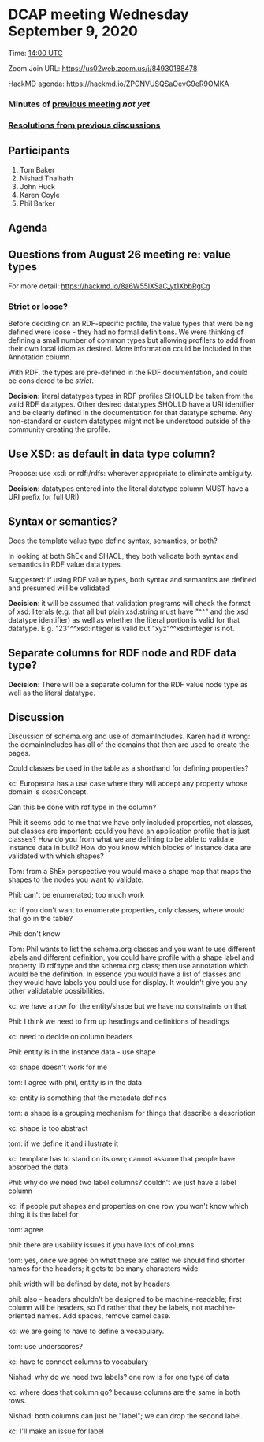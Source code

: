 # DCAP meeting Wednesday September 9, 2020 

Time: [14:00 UTC](https://www.timeanddate.com/worldclock/fixedtime.html?msg=DCAP+September+09&iso=20200909T14&p1=1440&ah=1&am=30) 

Zoom Join URL: https://us02web.zoom.us/j/84930188478

HackMD agenda: https://hackmd.io/ZPCNVUSQSaOevG9eR9OMKA

### Minutes of [previous meeting](https://github.com/dcmi/dcap/blob/master/meetings/2020/2020.08.26.dcap_zoom_call.md) *not yet*

### [Resolutions from previous discussions](https://hackmd.io/tjFOwoqqTIid4jtfmVzkLg)

## Participants

1. Tom Baker
2. Nishad Thalhath
3. John Huck
4. Karen Coyle
5. Phil Barker

## Agenda

## Questions from August 26 meeting re: value types

For more detail: https://hackmd.io/8a6W55lXSaC_yt1XbbRgCg

### Strict or loose?

Before deciding on an RDF-specific profile, the value types that were being defined were loose - they had no formal definitions. We were thinking of defining a small number of common types but allowing profilers to add from their own local idiom as desired. More information could be included in the Annotation column.

With RDF, the types are pre-defined in the RDF documentation, and could be considered to be *strict*. 

**Decision**: literal datatypes types in RDF profiles SHOULD be taken from the valid RDF datatypes. Other desired datatypes SHOULD have a URI identifier and be clearly defined in the documentation for that datatype scheme. Any non-standard or custom datatypes might not be understood outside of the community creating the profile.



## Use XSD: as default in data type column?

Propose: use xsd: or rdf:/rdfs: wherever appropriate to eliminate ambiguity. 

**Decision**: datatypes entered into the literal datatype column MUST have a URI prefix (or full URI)

## Syntax or semantics?

Does the template value type define syntax, semantics, or both?

In looking at both ShEx and SHACL, they both validate both syntax and semantics in RDF value data types.

Suggested: if using RDF value types, both syntax and semantics are defined and presumed will be validated

**Decision**: it will be assumed that validation programs will check the format of xsd: literals (e.g. that all but plain xsd:string must have "^^" and the xsd datatype identifier) as well as whether the literal portion is valid for that datatype. E.g. "23"^^xsd:integer is valid but "xyz"^^xsd:integer is not. 

## Separate columns for RDF node and RDF data type?
 
**Decision**: There will be a separate column for the RDF value node type as well as the literal datatype.

## Discussion

Discussion of schema.org and use of domainIncludes. Karen had it wrong: the domainIncludes has all of the domains that then are used to create the pages.

Could classes be used in the table as a shorthand for defining properties? 

kc: Europeana has a use case where they will accept any property whose domain is skos:Concept.

Can this be done with rdf:type in the column?

Phil: it seems odd to me that we have only included properties, not classes, but classes are important; could you have an application profile that is just classes? How do you from what we are defining to be able to validate instance data in bulk? How do you know which blocks of instance data are validated with which shapes?

Tom: from a ShEx perspective you would make a shape map that maps the shapes to the nodes you want to validate. 

Phil: can't be enumerated; too much work

kc: if you don't want to enumerate properties, only classes, where would that go in the table?

Phil: don't know

Tom: Phil wants to list the schema.org classes and you want to use different labels and different definition, you could have profile with a shape label and property ID rdf:type and the schema.org class; then use annotation which would be the definition. In essence you would have a list of classes and they would have labels you could use for display. It wouldn't give you any other validatable possibilities.

kc: we have a row for the entity/shape but we have no constraints on that

Phil: I think we need to firm up headings and definitions of headings

kc: need to decide on column headers

Phil: entity is in the instance data - use shape

kc: shape doesn't work for me

tom: I agree with phil, entity is in the data

kc: entity is something that the metadata defines

tom: a shape is a grouping mechanism for things that describe a description

kc: shape is too abstract

tom: if we define it and illustrate it

kc: template has to stand on its own; cannot assume that people have absorbed the data

Phil: why do we need two label columns? couldn't we just have a label column

kc: if people put shapes and properties on one row you won't know which thing it is the label for

tom: agree

phil: there are usability issues if you have lots of columns

tom: yes, once we agree on what these are called we should find shorter names for the headers; it gets to be many characters wide

phil: width will be defined by data, not by headers

phil: also - headers shouldn't be designed to be machine-readable; first column will be headers, so I'd rather that they be labels, not machine-oriented names. Add spaces, remove camel case.

kc: we are going to have to define a vocabulary.

tom: use underscores?

kc: have to connect columns to vocabulary

Nishad: why do we need two labels? one row is for one type of data

kc: where does that column go? because columns are the same in both rows.

Nishad: both columns can just be "label"; we can drop the second label.

kc: I'll make an issue for label




